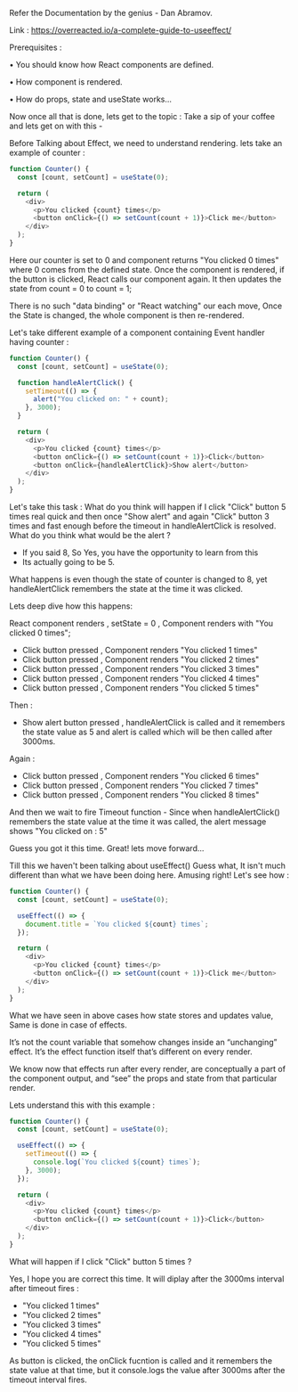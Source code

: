 Refer the Documentation by the genius - Dan Abramov.

Link : https://overreacted.io/a-complete-guide-to-useeffect/

Prerequisites :

• You should know how React components are defined.

• How component is rendered.

• How do props, state and useState works...

Now once all that is done, lets get to the topic :
Take a sip of your coffee and lets get on with this -

Before Talking about Effect, we need to understand rendering.
lets take an example of counter :

```javascript
function Counter() {
  const [count, setCount] = useState(0);

  return (
    <div>
      <p>You clicked {count} times</p>
      <button onClick={() => setCount(count + 1)}>Click me</button>
    </div>
  );
}
```

Here our counter is set to 0 and component returns "You clicked 0 times" where 0 comes from the defined state. Once the component is rendered, if the button is clicked, React calls our component again. It then updates the state from count = 0 to count = 1;

There is no such "data binding" or "React watching" our each move, Once the State is changed, the whole component is then re-rendered.

Let's take different example of a component containing Event handler having counter :

```javascript
function Counter() {
  const [count, setCount] = useState(0);

  function handleAlertClick() {
    setTimeout(() => {
      alert("You clicked on: " + count);
    }, 3000);
  }

  return (
    <div>
      <p>You clicked {count} times</p>
      <button onClick={() => setCount(count + 1)}>Click</button>
      <button onClick={handleAlertClick}>Show alert</button>
    </div>
  );
}
```

Let's take this task :
What do you think will happen if I click "Click" button 5 times real quick and then once "Show alert" and again "Click" button 3 times and fast enough before the timeout in handleAlertClick is resolved.
What do you think what would be the alert ?

- If you said 8, So Yes, you have the opportunity to learn from this
- Its actually going to be 5.

What happens is even though the state of counter is changed to 8, yet handleAlertClick remembers the state at the time it was clicked.

Lets deep dive how this happens:

React component renders , setState = 0 , Component renders with "You clicked 0 times";

- Click button pressed , Component renders "You clicked 1 times"
- Click button pressed , Component renders "You clicked 2 times"
- Click button pressed , Component renders "You clicked 3 times"
- Click button pressed , Component renders "You clicked 4 times"
- Click button pressed , Component renders "You clicked 5 times"

Then :

- Show alert button pressed , handleAlertClick is called and it remembers the state value as 5 and alert is called which will be then called after 3000ms.

Again :

- Click button pressed , Component renders "You clicked 6 times"
- Click button pressed , Component renders "You clicked 7 times"
- Click button pressed , Component renders "You clicked 8 times"

And then we wait to fire Timeout function -
Since when handleAlertClick() remembers the state value at the time it was called, the alert message shows "You clicked on : 5"

Guess you got it this time.
Great! lets move forward...

Till this we haven't been talking about useEffect()
Guess what, It isn't much different than what we have been doing here. Amusing right! Let's see how :

```javascript
function Counter() {
  const [count, setCount] = useState(0);

  useEffect(() => {
    document.title = `You clicked ${count} times`;
  });

  return (
    <div>
      <p>You clicked {count} times</p>
      <button onClick={() => setCount(count + 1)}>Click me</button>
    </div>
  );
}
```

What we have seen in above cases how state stores and updates value, Same is done in case of effects.

It’s not the count variable that somehow changes inside an “unchanging” effect. It’s the effect function itself that’s different on every render.

We know now that effects run after every render, are conceptually a part of the component output, and “see” the props and state from that particular render.

Lets understand this with this example :

```javascript
function Counter() {
  const [count, setCount] = useState(0);

  useEffect(() => {
    setTimeout(() => {
      console.log(`You clicked ${count} times`);
    }, 3000);
  });

  return (
    <div>
      <p>You clicked {count} times</p>
      <button onClick={() => setCount(count + 1)}>Click</button>
    </div>
  );
}
```

What will happen if I click "Click" button 5 times ?

Yes, I hope you are correct this time.
It will diplay after the 3000ms interval after timeout fires :

- "You clicked 1 times"
- "You clicked 2 times"
- "You clicked 3 times"
- "You clicked 4 times"
- "You clicked 5 times"

As button is clicked, the onClick fucntion is called and it remembers the state value at that time, but it console.logs the value after 3000ms after the timeout interval fires.
